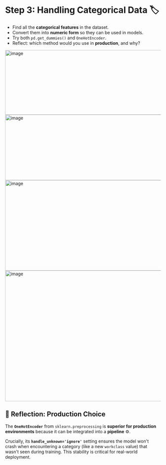 # Step 3: Handling Categorical Data 🏷️

* Find all the **categorical features** in the dataset.
* Convert them into **numeric form** so they can be used in models.
* Try both `pd.get_dummies()` and `OneHotEncoder`.
* Reflect: which method would you use in **production**, and why?

<img width="833" height="208" alt="image" src="https://github.com/user-attachments/assets/4c8adbf0-cbb7-4f02-bed1-ca9004019080" />

<img width="640" height="211" alt="image" src="https://github.com/user-attachments/assets/9d15f071-fb80-47d7-a67c-1d082b14afa6" />

<img width="912" height="291" alt="image" src="https://github.com/user-attachments/assets/bbc7a155-0c88-4651-8a19-454c9ef06349" />

<img width="640" height="421" alt="image" src="https://github.com/user-attachments/assets/72df65cf-a020-4988-9a6d-46cf7005d2be" />

## 🚀 Reflection: Production Choice

The **`OneHotEncoder`** from `sklearn.preprocessing` is **superior for production environments** because it can be integrated into a **pipeline** ⚙️.

Crucially, its **`handle_unknown='ignore'`** setting ensures the model won't crash when encountering a category (like a new `workclass` value) that wasn't seen during training. This stability is critical for real-world deployment.
